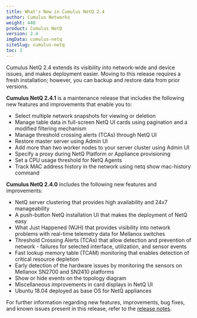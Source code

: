 ```yaml
---
title: What's New in Cumulus NetQ 2.4
author: Cumulus Networks
weight: 440
product: Cumulus NetQ
version: 2.4
imgData: cumulus-netq
siteSlug: cumulus-netq
toc: 3
---
```


Cumulus NetQ 2.4 extends its visibility into network-wide and device issues, and makes deployment easier. Moving to this release requires a fresh installation; however, you can backup and restore data from prior versions.

**Cumulus NetQ 2.4.1** is a maintenance release that includes the following new features and improvements that enable you to:

- Select multiple network snapshots for viewing or deletion
- Manage table data in full-screen NetQ UI cards using pagination and a modified filtering mechanism
- Manage threshold crossing alerts (TCAs) through NetQ UI
- Restore master server using Admin UI
- Add more than two worker nodes to your server cluster using Admin UI
- Specify a proxy during NetQ Platform or Appliance provisioning
- Set a CPU usage threshold for NetQ Agents
- Track MAC address history in the network using netq show mac-history command

**Cumulus NetQ 2.4.0** includes the following new features and improvements:

- NetQ server clustering that provides high availability and 24x7 manageability
- A push-button NetQ installation UI that makes the deployment of NetQ easy
- What Just Happened (WJH) that provides visibility into network problems with real-time telemetry data for Mellanox switches
- Threshold Crossing Alerts (TCAs) that allow detection and prevention of network - failures for selected interface, utilization, and sensor events
- Fast lookup memory table (TCAM) monitoring that enables detection of critical resource depletion 
- Early detection of the hardware issues by monitoring the sensors on Mellanox SN2700 and SN2410 platforms
- Show or hide events on the topology diagram
- Miscellaneous improvements in card displays in NetQ UI
- Ubuntu 18.04 deployed as base OS for NetQ appliances 

For further information regarding new features, improvements, bug fixes, and known issues present in this release, refer to the [release notes](https://support.cumulusnetworks.com/hc/en-us/articles/360041040413).
